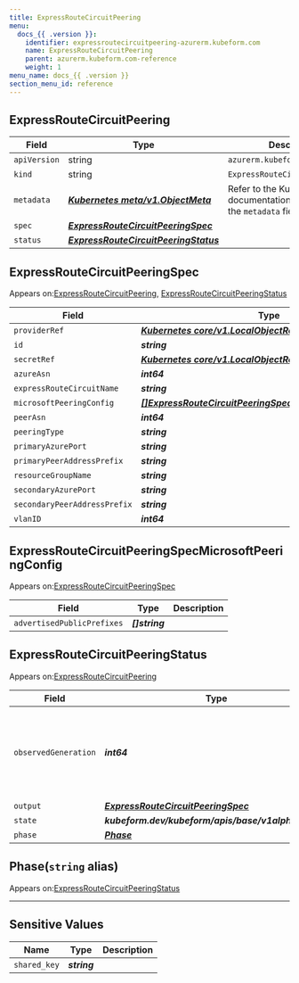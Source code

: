 ```yaml
---
title: ExpressRouteCircuitPeering
menu:
  docs_{{ .version }}:
    identifier: expressroutecircuitpeering-azurerm.kubeform.com
    name: ExpressRouteCircuitPeering
    parent: azurerm.kubeform.com-reference
    weight: 1
menu_name: docs_{{ .version }}
section_menu_id: reference
---
```


## ExpressRouteCircuitPeering
| Field | Type | Description |
| ------ | ----- | ----------- |
| `apiVersion` | string | `azurerm.kubeform.com/v1alpha1` |
|    `kind` | string | `ExpressRouteCircuitPeering` |
| `metadata` | ***[Kubernetes meta/v1.ObjectMeta](https://v1-18.docs.kubernetes.io/docs/reference/generated/kubernetes-api/v1.18/#objectmeta-v1-meta)***|Refer to the Kubernetes API documentation for the fields of the `metadata` field.|
| `spec` | ***[ExpressRouteCircuitPeeringSpec](#expressroutecircuitpeeringspec)***||
| `status` | ***[ExpressRouteCircuitPeeringStatus](#expressroutecircuitpeeringstatus)***||
## ExpressRouteCircuitPeeringSpec

Appears on:[ExpressRouteCircuitPeering](#expressroutecircuitpeering), [ExpressRouteCircuitPeeringStatus](#expressroutecircuitpeeringstatus)

| Field | Type | Description |
| ------ | ----- | ----------- |
| `providerRef` | ***[Kubernetes core/v1.LocalObjectReference](https://v1-18.docs.kubernetes.io/docs/reference/generated/kubernetes-api/v1.18/#localobjectreference-v1-core)***||
| `id` | ***string***||
| `secretRef` | ***[Kubernetes core/v1.LocalObjectReference](https://v1-18.docs.kubernetes.io/docs/reference/generated/kubernetes-api/v1.18/#localobjectreference-v1-core)***||
| `azureAsn` | ***int64***| ***(Optional)*** |
| `expressRouteCircuitName` | ***string***||
| `microsoftPeeringConfig` | ***[[]ExpressRouteCircuitPeeringSpecMicrosoftPeeringConfig](#expressroutecircuitpeeringspecmicrosoftpeeringconfig)***| ***(Optional)*** |
| `peerAsn` | ***int64***| ***(Optional)*** |
| `peeringType` | ***string***||
| `primaryAzurePort` | ***string***| ***(Optional)*** |
| `primaryPeerAddressPrefix` | ***string***||
| `resourceGroupName` | ***string***||
| `secondaryAzurePort` | ***string***| ***(Optional)*** |
| `secondaryPeerAddressPrefix` | ***string***||
| `vlanID` | ***int64***||
## ExpressRouteCircuitPeeringSpecMicrosoftPeeringConfig

Appears on:[ExpressRouteCircuitPeeringSpec](#expressroutecircuitpeeringspec)

| Field | Type | Description |
| ------ | ----- | ----------- |
| `advertisedPublicPrefixes` | ***[]string***||
## ExpressRouteCircuitPeeringStatus

Appears on:[ExpressRouteCircuitPeering](#expressroutecircuitpeering)

| Field | Type | Description |
| ------ | ----- | ----------- |
| `observedGeneration` | ***int64***| ***(Optional)*** Resource generation, which is updated on mutation by the API Server.|
| `output` | ***[ExpressRouteCircuitPeeringSpec](#expressroutecircuitpeeringspec)***| ***(Optional)*** |
| `state` | ***kubeform.dev/kubeform/apis/base/v1alpha1.State***| ***(Optional)*** |
| `phase` | ***[Phase](#phase)***| ***(Optional)*** |
## Phase(`string` alias)

Appears on:[ExpressRouteCircuitPeeringStatus](#expressroutecircuitpeeringstatus)

---
## Sensitive Values
| Name | Type | Description |
|------|------|-------------|
| `shared_key` | ***string*** ||
